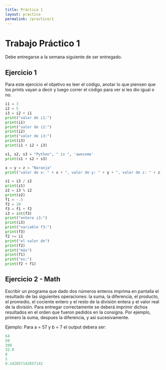 ```yaml
---
title: Práctica 1
layout: practice
permalink: /practice/1
---
```


# Trabajo Práctico 1

Debe entregarse a la semana siguiente de ser entregado.

## Ejercicio 1

Para este ejercicio el objetivo es leer el código, anotar lo que piensen que los prints vayan a decir y luego correr el código para ver si les dio igual o no.

```python
i1 = 3
i2 = 5
i3 = i2 + i1
print("valor de i1:")
print(i1)
print("valor de i2:")
print(i2)
print("valor de i3:")
print(i3)
print(i1 + i2 + i3)

s1, s2, s3 = "Python", " is ", 'awesome'
print(s1 + s2 + s3)

x = y = z = "Naranja"
print("valor de x: " + x + ", valor de y: " + y + ", valor de z: " + z)

z1 = i3 / i2
print(z1)
z2 = i3 % i2
print(z2)
f1 = -.5
f2 = 10
f3 = f1 + f2
i3 = int(f3)
print("entero i3:")
print(i3)
print("variable f3:")
print(f3)
f2 += i1
print("el valor de")
print(f2)
print("más")
print(f1)
print("es:")
print(f2 + f1)

```

## Ejercicio 2 - Math

Escribir un programa que dado dos números enteros imprima en pantalla el resultado de las siguientes operaciones: la suma, la diferencia, el producto, el promedio, el cociente entero y el resto de la división entera y el valor real de la división. Para entregar correctamente se deberá imprimir dichos resultados en el orden que fueron pedidos en la consigna. Por ejemplo, primero la suma, despues la diferencia, y asi sucesivamente.

Ejemplo: Para a = 57 y b = 7 el output debera ser:

```python
64
50
399
32.0
8
1
8.142857142857142
```
